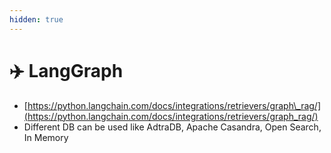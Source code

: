 ```yaml
---
hidden: true
---
```


# ✈️ LangGraph

* [https://python.langchain.com/docs/integrations/retrievers/graph\_rag/](https://python.langchain.com/docs/integrations/retrievers/graph_rag/)
* Different DB can be used like AdtraDB, Apache Casandra, Open Search, In Memory
